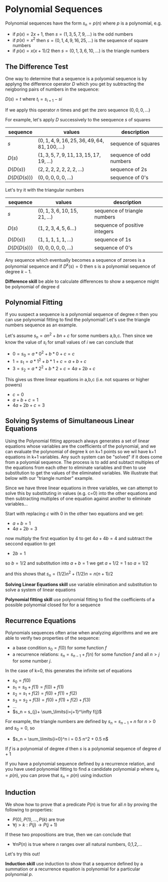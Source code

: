 # Polynomial Sequences

Polynomial sequences have the form $s_n = p(n)$ where $p$ is a polynomial,
e.g. 
* if $p(x)=2x+1$, then $s = (1,3,5,7,9,...)$ is the odd numbers
* if $p(x) = x^2$ then $s = (0,1,4,9,16,25, ...)$ is the sequence of square numbers
* if $p(x) = x(x+1)/2$ then $s=(0,1,3,6,10, \ldots)$ is the triangle numbers 

## The Difference Test
One way to determine that a sequence is a polyomial sequence is by applyng the difference operator $D$
which you get by subtracting the neigboring pairs of numbers in the sequence:

$D(s) = t$ where $t_i = s_{i+1}-s{i}$

If we apply this operator $n$ times and get the zero sequence $(0,0,0,\ldots)$

For example, let's apply $D$ successively to the seequence $s$ of squares 

| sequence | values | description |
| --- | --- | --- |
| $s$ | $(0,1,4,9,16,25,36,49,64,81,100,\ldots)$ | sequence of squares |
| $D(s)$ | $(1,3,5,7,9,11,13,15,17,19,\ldots)$ | sequence of odd numbers|
| $D(D(s))$  | $(2,2,2,2,2,2,2,\ldots)$  | sequence of 2s |
| $D(D(D(s)))$ | $(0,0,0,0,0,\ldots)$ | sequence of 0's |

Let's try it with the triangular numbers

| sequence | values | description |
| --- | --- | --- |
| $s$ | $(0,1,3,6,10,15,21,\ldots)$ | sequence of triangle numbers |
| $D(s)$ | $(1,2,3,4,5,6\ldots)$ | sequence of positive integers|
| $D(D(s))$  | $(1,1,1,1,1,\ldots)$  | sequence of 1s |
| $D(D(D(s)))$ | $(0,0,0,0,0,\ldots)$ | sequence of 0's |

Any sequence which eventually becomes a sequence of zeroes is a polynomial sequence
and if $D^k(s) = 0$ then s is a polynomial sequence of degree $k-1$.

**Difference skill** be able to calculate differences to show a sequence might be polynomial of degree d

## Polynomial Fitting
If you suspect a sequence is a polynomial sequence of degree $n$ then you can use polynomial fitting
to find the polynomial! Let's use the triangle numbers sequence as an example.

Let's assume $s_n = a n^2 + b n + c$ for some numbers a,b,c. Then since we know the value of $s_i$ for small values of $i$ we can conclude that
* $0 = s_0 = a * 0^2 + b * 0 + c = c$
* $1 = s_1 = a * 1^2 + b * 1 + c = a+b+c$
* $3 = s_2 = a * 2^2 + b * 2 + c = 4a +2b + c$

This gives us three linear equations in a,b,c (i.e. not squares or higher powers)
* $c=0$
* $a+b+c = 1$
* $4a + 2b + c = 3$

## Solving Systems of Simultaneous Linear Equations
Using the Polynomial fitting approach always generates a set of linear equations whose variables
are the coefficients of the polynomial, and we can evaluate the polynomial of degree k on k+1 points
so we wil have k+1 equations in k+1 variables. Any such system can be "solved" if it does come from a 
polyomial sequence. The process is to add and subtact multiples of the equations from each other to
eliminate variables and then to use substitution to get the values of the eliminated variables. We illustrate
that below with our "triangle number" example.

Since we have three linear equations in three variables, we can attempt to solve this by substituting in 
values (e.g. c=0) into the other equations and then subtracting multiples of one equation against another to
eliminate variables...

Start with replacing $c$ with 0 in the other two equations and we get:
* $a+b=1$
* $4a+2b=3$

now multiply the first equation by 4 to get $4a+4b=4$ and subtract the seccond equation to get
* $2b = 1$

so $b=1/2$  and substitution into $a+b=1$ we get $a+1/2 = 1$ so $a=1/2$


and this shows that $s_n = (1/2)n^2 + (1/2)n = n(n+1)/2$

**Solving Linear Equations skill** use variable elimination and substitution to solve a system of linear equations

**Polynomial fitting skill** use polynomial fitting to find the coefficients of a possible polynomial closed for for a sequence

## Recurrence Equations
Polynomials sequences often arise when analyzing algorithms and we are able to verify two properties of the sequence:
* a base condition $s_0=f(0)$ for some function $f$
* a recurrence relations: $s_n = s_{n-1}+ f(n)$ for some function $f$ and all $n>j$ for some number $j$.

In the case of k=0, this generates the infinite set of equations
* $s_0 = f(0)$
* $s_1 = s_0 + f(1) = f(0) + f(1)$
* $s_2 = s_1 + f(2) = f(0) + f(1)+ f(2)$
* $s_3 = s_2 + f(3) = f(0) + f(1)+ f(2) + f(3)$
* $\ldots$
* $s_n = s_{j}+ \sum_\limits{i=j+1}^\infty f(j)$

For example, the triangle numbers are defined by $s_n = s_{n-1} + n$ for $n>0$ and $s_0=0$, so
* $s_n = \sum_\limits{i=0}^n i = 0.5 n^2 + 0.5 n$

If $f$ is a polynomial of degree $d$ then $s$ is a polynomial sequence of degree $d+1$

If you have a polynomial sequence defined by a recurrence relation, and you have used polynomial fitting 
to find a candidate polynomial p where $s_n=p(n)$, you can prove that $s_n=p(n)$ using induction

## Induction
We show how to prove that a predicate $P(n)$ is true for all $n$ by proving the following to properties:
* $P(0), P(1), \ldots, P(k)$ are true
* $\forall j>k: P(j) \rightarrow P(j+1)$

If these two propositions are true, then we can conclude that
* $\forall n P(n)$ is true where $n$ ranges over all natural numbers, 0,1,2,...

Let's try this out!


**Induction skill** use induction to show that a sequence defined by a summation or a recurrence equation is polynomial for a particular polynomial $p$.



